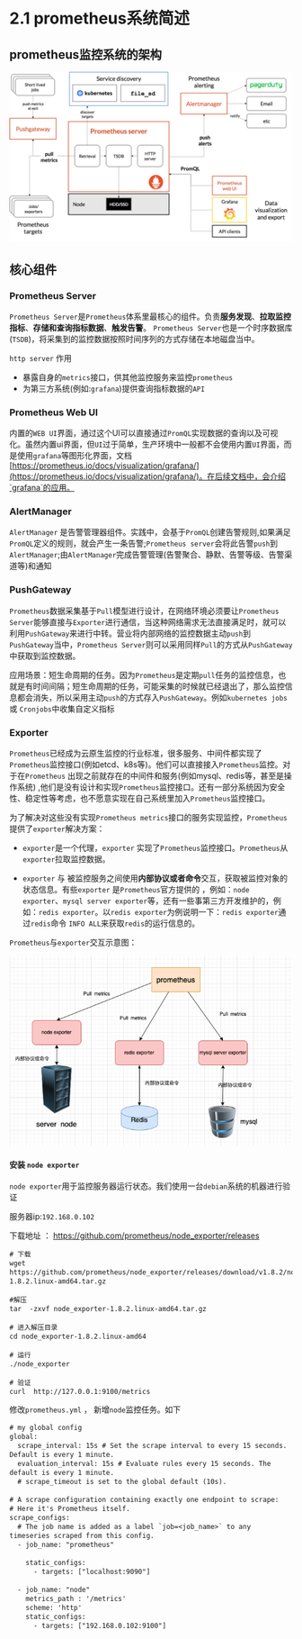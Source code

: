 # 2.1 prometheus系统简述


## prometheus监控系统的架构

![prometheus architecture](./src/architecture.png "prometheus architecture")


## 核心组件

### Prometheus Server

`Prometheus Server`是`Prometheus`体系里最核心的组件。负责**服务发现**、**拉取监控指标**、**存储和查询指标数据**、**触发告警**。
`Prometheus Server`也是一个时序数据库(`TSDB`)，将采集到的监控数据按照时间序列的方式存储在本地磁盘当中。

`http server` 作用

- 暴露自身的`metrics`接口，供其他监控服务来监控`prometheus`
- 为第三方系统(例如:`grafana`)提供查询指标数据的`API`

### Prometheus Web UI

内置的`WEB UI`界面，通过这个UI可以直接通过`PromQL`实现数据的查询以及可视化。虽然内置ui界面，但`UI`过于简单，生产环境中一般都不会使用内置`UI`界面，而是使用`grafana`等图形化界面，文档 [https://prometheus.io/docs/visualization/grafana/](https://prometheus.io/docs/visualization/grafana/)。在后续文档中，会介绍`grafana`的应用。

### AlertManager

`AlertManager` 是告警管理器组件。实践中，会基于`PromQL`创建告警规则,如果满足`PromQL`定义的规则，就会产生一条告警;`Prometheus server`会将此告警`push`到`AlertManager`;由`AlertManager`完成告警管理(告警聚合、静默、告警等级、告警渠道等)和通知

### PushGateway

`Prometheus`数据采集基于`Pull`模型进行设计，在网络环境必须要让`Prometheus Server`能够直接与`Exporter`进行通信，当这种网络需求无法直接满足时，就可以利用`PushGateway`来进行中转。营业将内部网络的监控数据主动`push`到`PushGateway`当中，`Prometheus Server`则可以采用同样`Pull`的方式从`PushGateway`中获取到监控数据。

应用场景：短生命周期的任务。因为`Prometheus`是定期`pull`任务的监控信息，也就是有时间间隔；短生命周期的任务，可能采集的时候就已经退出了，那么监控信息都会消失，所以采用主动`push`的方式存入`PushGateway`。例如`kubernetes jobs` 或 `Cronjobs`中收集自定义指标

### Exporter

`Prometheus`已经成为云原生监控的行业标准，很多服务、中间件都实现了`Prometheus`监控接口(例如etcd、k8s等)。他们可以直接接入`Prometheus`监控。对于在`Prometheus` 出现之前就存在的中间件和服务(例如mysql、redis等，甚至是操作系统) ,他们是没有设计和实现`Prometheus`监控接口。还有一部分系统因为安全性、稳定性等考虑，也不愿意实现在自己系统里加入`Prometheus`监控接口。

为了解决对这些没有实现`Prometheus metrics`接口的服务实现监控，`Prometheus`提供了`exporter`解决方案：

- `exporter`是一个代理，`exporter` 实现了`Prometheus`监控接口。`Prometheus`从`exporter`拉取监控数据。

- `exporter` 与 被监控服务之间使用**内部协议或者命令**交互，获取被监控对象的状态信息。有些`exporter` 是`Prometheus`官方提供的 ，例如：`node exporter`、`mysql server exporter`等，还有一些事第三方开发维护的，例如：`redis exporter`。以`redis exporter`为例说明一下：`redis exporter`通过`redis`命令 `INFO ALL`来获取`redis`的运行信息的。

`Prometheus`与`exporter`交互示意图：

![Prometheus与exporter交互](./src/prometheus_exporter_1.png)



####  安装 `node exporter`

`node exporter`用于监控服务器运行状态。我们使用一台`debian`系统的机器进行验证

服务器ip:`192.168.0.102`

下载地址 ： https://github.com/prometheus/node_exporter/releases

``````shell
# 下载
wget  https://github.com/prometheus/node_exporter/releases/download/v1.8.2/node_exporter-1.8.2.linux-amd64.tar.gz

#解压
tar  -zxvf node_exporter-1.8.2.linux-amd64.tar.gz

# 进入解压目录
cd node_exporter-1.8.2.linux-amd64

# 运行
./node_exporter

# 验证
curl  http://127.0.0.1:9100/metrics

``````



修改`prometheus.yml` ， 新增`node`监控任务。如下

``````
# my global config
global:
  scrape_interval: 15s # Set the scrape interval to every 15 seconds. Default is every 1 minute.
  evaluation_interval: 15s # Evaluate rules every 15 seconds. The default is every 1 minute.
  # scrape_timeout is set to the global default (10s).

# A scrape configuration containing exactly one endpoint to scrape:
# Here it's Prometheus itself.
scrape_configs:
  # The job name is added as a label `job=<job_name>` to any timeseries scraped from this config.
  - job_name: "prometheus"

    static_configs:
      - targets: ["localhost:9090"]

  - job_name: "node"
    metrics_path : '/metrics'
    scheme: 'http'
    static_configs:
      - targets: ["192.168.0.102:9100"]
``````

























